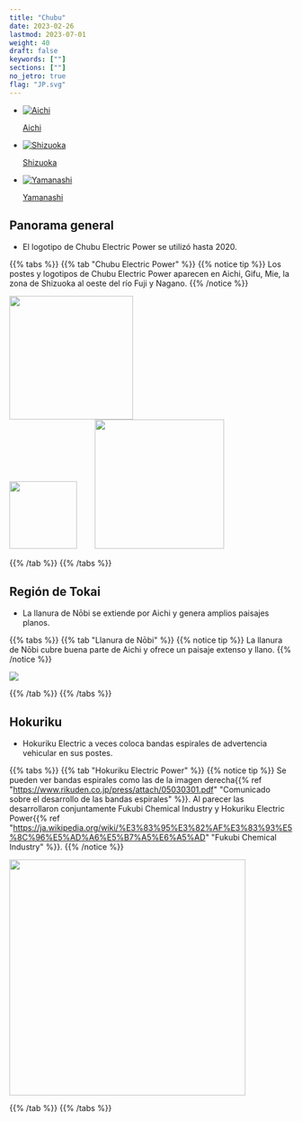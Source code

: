 ```yaml
---
title: "Chubu"
date: 2023-02-26
lastmod: 2023-07-01
weight: 40
draft: false
keywords: [""]
sections: [""]
no_jetro: true
flag: "JP.svg"
---
```


<ul class="flag-list-japan">
    <li data-nav-id="https://geopinning.space/rule/asia/japan/chubu/aichi/" title="Aichi" class="">
        <p><a href="https://geopinning.space/rule/asia/japan/chubu/aichi/" class="flag-link">
            <img src="https://geopinning.space/flags/Aichi.svg" alt="Aichi" class="flag-img-link" oncontextmenu="return false;"></a></p>
        <p><a href="https://geopinning.space/rule/asia/japan/chubu/aichi/" class="flag-link">Aichi</a></p>
    </li>
    <li data-nav-id="https://geopinning.space/rule/asia/japan/chubu/shizuoka/" title="Shizuoka" class="">
        <p><a href="https://geopinning.space/rule/asia/japan/chubu/shizuoka/" class="flag-link">
            <img src="https://geopinning.space/flags/Shizuoka.svg" alt="Shizuoka" class="flag-img-link" oncontextmenu="return false;"></a></p>
        <p><a href="https://geopinning.space/rule/asia/japan/chubu/shizuoka/" class="flag-link">Shizuoka</a></p>
    </li>
    <li data-nav-id="https://geopinning.space/rule/asia/japan/chubu/yamanashi/" title="Yamanashi" class="">
        <p><a href="https://geopinning.space/rule/asia/japan/chubu/yamanashi/" class="flag-link">
            <img src="https://geopinning.space/flags/Yamanashi.svg" alt="Yamanashi" class="flag-img-link" oncontextmenu="return false;"></a></p>
        <p><a href="https://geopinning.space/rule/asia/japan/chubu/yamanashi/" class="flag-link">Yamanashi</a></p>
    </li>
</ul>

<div class="main-desciption country-description">
    <h2 class="section-title">Panorama general</h2>
    <ul class="rule-list">
         <li>El logotipo de Chubu Electric Power se utilizó hasta 2020.</li>
    </ul>
</div>

{{% tabs %}}
{{% tab "Chubu Electric Power" %}}
{{% notice tip %}}
Los postes y logotipos de Chubu Electric Power aparecen en Aichi, Gifu, Mie, la zona de Shizuoka al oeste del río Fuji y Nagano.
{{% /notice %}}

<div class="googlemap-if">
<img src="/rule/asia/japan/pole/pole-chubu.png" width="220px">
</div>

<div class="googlemap-if">
<img src="/rule/asia/japan/chubu/CHUBU_Electric_Power.svg" width="120px" style="margin-right:2em">
<img src="/rule/asia/japan/chubu/CHUBU_Electric_Power_logo.svg" width="230px">
</div>

{{% /tab %}}
{{% /tabs %}}

<div class="main-desciption country-description">
    <h2 class="section-title">Región de Tokai</h2>
    <ul class="rule-list">
         <li>La llanura de Nōbi se extiende por Aichi y genera amplios paisajes planos.</li>
    </ul>
</div>

{{% tabs %}}
{{% tab "Llanura de Nōbi" %}}
{{% notice tip %}}
La llanura de Nōbi cubre buena parte de Aichi y ofrece un paisaje extenso y llano.
{{% /notice %}}

<div class="googlemap-if">
<img src="/rule/asia/japan/chubu/nobi_plain_nagoya_from.jpg">
</div>

{{% /tab %}}
{{% /tabs %}}




<div class="main-desciption country-description">
    <h2 class="section-title">Hokuriku</h2>
    <ul class="rule-list">
         <li>Hokuriku Electric a veces coloca bandas espirales de advertencia vehicular en sus postes.</li>
    </ul>
</div>

{{% tabs %}}
{{% tab "Hokuriku Electric Power" %}}
{{% notice tip %}}
Se pueden ver bandas espirales como las de la imagen derecha{{% ref "https://www.rikuden.co.jp/press/attach/05030301.pdf" "Comunicado sobre el desarrollo de las bandas espirales" %}}. Al parecer las desarrollaron conjuntamente Fukubi Chemical Industry y Hokuriku Electric Power{{% ref "https://ja.wikipedia.org/wiki/%E3%83%95%E3%82%AF%E3%83%93%E5%8C%96%E5%AD%A6%E5%B7%A5%E6%A5%AD" "Fukubi Chemical Industry" %}}.
{{% /notice %}}

<div class="googlemap-if">
<img src="/rule/asia/japan/pole/pole-hokuriku.png" width="420px">
</div>

{{% /tab %}}
{{% /tabs %}}

